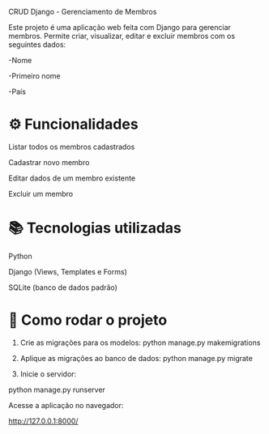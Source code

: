 CRUD Django - Gerenciamento de Membros

Este projeto é uma aplicação web feita com Django para gerenciar membros. Permite criar, visualizar, editar e excluir membros com os seguintes dados:

-Nome

-Primeiro nome

-País

# ⚙️ Funcionalidades

Listar todos os membros cadastrados

Cadastrar novo membro

Editar dados de um membro existente

Excluir um membro

# 📚 Tecnologias utilizadas

Python

Django (Views, Templates e Forms)

SQLite (banco de dados padrão)

# 🚀 Como rodar o projeto

1. Crie as migrações para os modelos:
python manage.py makemigrations

2. Aplique as migrações ao banco de dados:
python manage.py migrate

3. Inicie o servidor:

python manage.py runserver

Acesse a aplicação no navegador:

http://127.0.0.1:8000/

